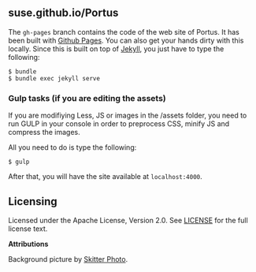 ## suse.github.io/Portus

The `gh-pages` branch contains the code of the web site of Portus. It has been
built with [Github Pages](https://pages.github.com/). You can also get your
hands dirty with this locally. Since this is built on top of
[Jekyll](http://jekyllrb.com/), you just have to type the following:

```
$ bundle
$ bundle exec jekyll serve
```

### Gulp tasks (if you are editing the assets)

If you are modifiying Less, JS or images in the /assets folder, you need to run GULP in your console in order to preprocess CSS, minify JS and compress the images.

All you need to do is type the following:

```
$ gulp
```

After that, you will have the site available at `localhost:4000`.

## Licensing

Licensed under the Apache License, Version 2.0. See
[LICENSE](https://github.com/SUSE/Portus/blob/master/LICENSE) for the full
license text.

**Attributions**

Background picture by
[Skitter Photo](http://www.freepik.es/index.php?goto=41&idd=759003&url=aHR0cDovL3NraXR0ZXJwaG90by5jb20vP3BvcnRmb2xpbz1qZXR0eS1ieS1uaWdodA==#).
